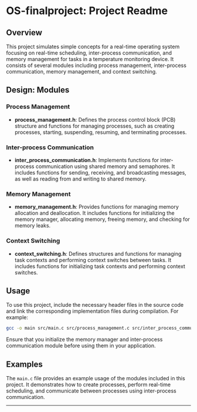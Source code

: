 # OS-finalproject: Project Readme

## Overview
This project simulates simple concepts for a real-time operating system focusing on real-time scheduling, inter-process communication, and memory management for tasks in a temperature monitoring device. It consists of several modules including process management, inter-process communication, memory management, and context switching.

## Design: Modules

### Process Management
- **process_management.h**: Defines the process control block (PCB) structure and functions for managing processes, such as creating processes, starting, suspending, resuming, and terminating processes.

### Inter-process Communication
- **inter_process_communication.h**: Implements functions for inter-process communication using shared memory and semaphores. It includes functions for sending, receiving, and broadcasting messages, as well as reading from and writing to shared memory.

### Memory Management
- **memory_management.h**: Provides functions for managing memory allocation and deallocation. It includes functions for initializing the memory manager, allocating memory, freeing memory, and checking for memory leaks.

### Context Switching
- **context_switching.h**: Defines structures and functions for managing task contexts and performing context switches between tasks. It includes functions for initializing task contexts and performing context switches.

## Usage
To use this project, include the necessary header files in the source code and link the corresponding implementation files during compilation. For example:

```bash
gcc -o main src/main.c src/process_management.c src/inter_process_communication.c src/memory_management.c src/context_switching.c -Isrc -pthread
```

Ensure that you initialize the memory manager and inter-process communication module before using them in your application.

## Examples
The `main.c` file provides an example usage of the modules included in this project. It demonstrates how to create processes, perform real-time scheduling, and communicate between processes using inter-process communication.


---

